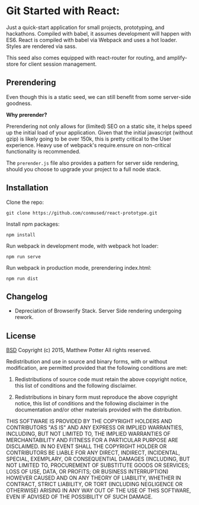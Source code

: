 # Git Started with React:
Just a quick-start application for small projects, prototyping, and hackathons. Compiled with babel, it assumes development will happen with ES6. React is compiled with babel via Webpack and uses a hot loader. Styles are rendered via sass.

This seed also comes equipped with react-router for routing, and amplify-store for client session management.

## Prerendering
Even though this is a static seed, we can still benefit from some server-side goodness.

**Why prerender?**

Prerendering not only allows for (limited) SEO on a static site, it helps speed up the initial load of your application. Given that the initial javascript (without gzip) is likely going to be over 150k, this is pretty critical to the User experience. Heavy use of webpack's require.ensure on non-critical functionality is recommended.

The ```prerender.js``` file also provides a pattern for server side rendering, should you choose to upgrade your project to a full node stack.

## Installation

Clone the repo:
```
git clone https://github.com/conmused/react-prototype.git
```

Install npm packages:
```
npm install
```

Run webpack in development mode, with webpack hot loader:
```
npm run serve
```

Run webpack in production mode, prerendering index.html:
```
npm run dist
```

## Changelog

- Depreciation of Browserify Stack. Server Side rendering undergoing rework.

## License
[BSD](http://opensource.org/licenses/bsd-license.php)
Copyright (c) 2015, Matthew Potter
All rights reserved.

Redistribution and use in source and binary forms, with or without modification, are permitted provided that the following conditions are met:

1. Redistributions of source code must retain the above copyright notice, this list of conditions and the following disclaimer.

2. Redistributions in binary form must reproduce the above copyright notice, this list of conditions and the following disclaimer in the documentation and/or other materials provided with the distribution.

THIS SOFTWARE IS PROVIDED BY THE COPYRIGHT HOLDERS AND CONTRIBUTORS "AS IS" AND ANY EXPRESS OR IMPLIED WARRANTIES, INCLUDING, BUT NOT LIMITED TO, THE IMPLIED WARRANTIES OF MERCHANTABILITY AND FITNESS FOR A PARTICULAR PURPOSE ARE DISCLAIMED. IN NO EVENT SHALL THE COPYRIGHT HOLDER OR CONTRIBUTORS BE LIABLE FOR ANY DIRECT, INDIRECT, INCIDENTAL, SPECIAL, EXEMPLARY, OR CONSEQUENTIAL DAMAGES (INCLUDING, BUT NOT LIMITED TO, PROCUREMENT OF SUBSTITUTE GOODS OR SERVICES; LOSS OF USE, DATA, OR PROFITS; OR BUSINESS INTERRUPTION) HOWEVER CAUSED AND ON ANY THEORY OF LIABILITY, WHETHER IN CONTRACT, STRICT LIABILITY, OR TORT (INCLUDING NEGLIGENCE OR OTHERWISE) ARISING IN ANY WAY OUT OF THE USE OF THIS SOFTWARE, EVEN IF ADVISED OF THE POSSIBILITY OF SUCH DAMAGE.
